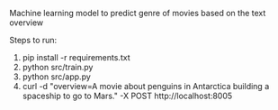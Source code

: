 Machine learning model to predict genre of movies based on the text overview

Steps to run:
1. pip install -r requirements.txt
2. python src/train.py
3. python src/app.py
4. curl -d "overview=A movie about penguins in Antarctica building a spaceship to go to Mars." -X POST http://localhost:8005
